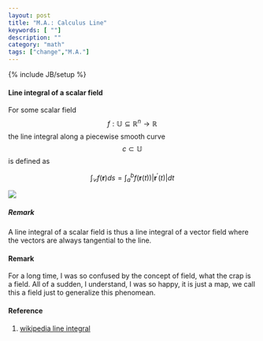 ```yaml
---
layout: post
title: "M.A.: Calculus Line"
keywords: [ ""]
description: ""
category: "math"
tags: ["change","M.A."]
---
```

{% include JB/setup %}

#### Line integral of a scalar field
For some scalar field 
$$
f: \mathbb{U} \subseteq \mathbb{R}^{n} \rightarrow \mathbb{R}
$$
the line integral along a piecewise smooth curve $$
c \subset \mathbb{U}
$$ is defined as

$$
\int_{\mathcal{C}} f(\mathbf{r}) d s=\int_{a}^{b}
f(\mathbf{r}(t))\left|\mathbf{r}^{\prime}(t)\right| d t
$$

<img src="{{IMAGE_PATH}}/math-change-calculus-line-scalar-field.gif" />

##### Remark
A line integral of a scalar field is thus a line integral of a vector field
where the vectors are always tangential to the line.



#### Remark
For a long time, I was so confused by the concept of field, what the crap is a
field. All of a sudden, I understand, I was so happy, it is just a map, we call
this a field just to generalize this phenomean.



#### Reference
1. [wikipedia line integral](https://en.wikipedia.org/wiki/Line_integral)



